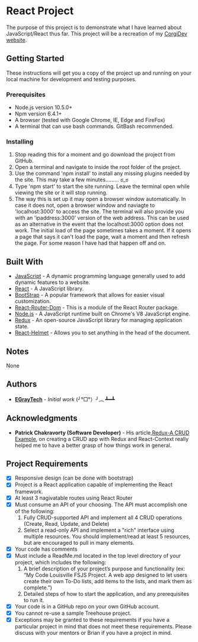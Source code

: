 # React Project

The purpose of this project is to demonstrate what I have learned about JavaScript/React thus far. This project will be a recreation of my [CorgiDev website](http://corgidev.com).

## Getting Started

These instructions will get you a copy of the project up and running on your local machine for development and testing purposes.

### Prerequisites

* Node.js version 10.5.0+
* Npm version 6.4.1+
* A browser (tested with Google Chrome, IE, Edge and FireFox)
* A terminal that can use bash commands. GitBash recommended.

### Installing
1. Stop reading this for a moment and go download the project from GitHub.
2. Open a terminal and navigate to inside the root folder of the project.
3. Use the command 'npm install' to install any missing plugins needed by the site. This may take a few minutes......... ಠ_ಠ
4. Type 'npm start' to start the site running. Leave the terminal open while viewing the site or it will stop running. 
5. The way this is set up it may open a browser window automatically. In case it does not, open a browser window and naviagte to 'localhost:3000' to access the site. The terminal will also provide you with an 'ipaddress:3000' version of the web address. This can be used as an alternative in the event that the localhost:3000 option does not work. The initial load of the page sometimes takes a moment. If it opens a page that says it can't load the page, wait a moment and then refresh the page. For some reason I have had that happen off and on.

## Built With
* [JavaScript](https://developer.mozilla.org/en-US/docs/Web/JavaScript) - A dynamic programming language generally used to add dynamic features to a website.
* [React](https://reactjs.org/) - A JavaScript library.
* [BootStrap](https://getbootstrap.com/docs/4.1/getting-started/introduction/) - A popular framework that allows for easier visual customization.
* [React-Router-Dom](https://www.npmjs.com/package/react-router-dom) - This is a module of the React Router package.
* [Node.js](https://nodejs.org/en/) - A JavaScript runtime built on Chrome's V8 JavaScript engine.
* [Redux](https://redux.js.org/) - An open-source JavaScript library for managing application state.
* [React-Helmet](https://jaketrent.com/post/change-page-title-in-react/) - Allows you to set anything in the head of the document.

## Notes
None

## Authors

* **[EGrayTech](https://github.com/EGrayTech)** - *Initial work*
(╯°□°）╯︵ ┻━┻

## Acknowledgments

* **Patrick Chakravorty (Software Developer)** - His article,[Redux-A CRUD Example](https://codeburst.io/redux-a-crud-example-abb834d763c9), on creating a CRUD app with Redux and React-Context really helped me to have a better grasp of how things work in general.

## Project Requirements
- [x] Responsive design (can be done with bootstrap)
- [x] Project is a React application capable of implementing the React framework.
- [x] At least 3 nagivatable routes using React Router
- [x] Must consume an API of your choosing. The API must accomplish one of the following:
    1. Fully CRUD-supported API and implement all 4 CRUD operations (Create, Read, Update, and Delete)
    2. Select a read-only API and implement a "rich" interface using multiple resources. You should implement/read at least 5 resources, but are encouraged to pull in many elements.
- [x] Your code has comments
- [x] Must include a ReadMe.md located in the top level directory of your project, which includes the following:
    1. A brief description of your project’s purpose and functionality (ex: “My Code Louisville FSJS Project. A web app designed to let users create their own To-Do lists, add items to the lists, and mark them as complete.”)
    2. Detailed steps of how to start the application, and any prerequisites to run it.
- [x] Your code is in a GitHub repo on your own GitHub account.
- [x] You cannot re-use a sample Treehouse project.
- [x] Exceptions may be granted to these requirements if you have a particular project in mind that does not meet these requirements. Please discuss with your mentors or Brian if you have a project in mind.
